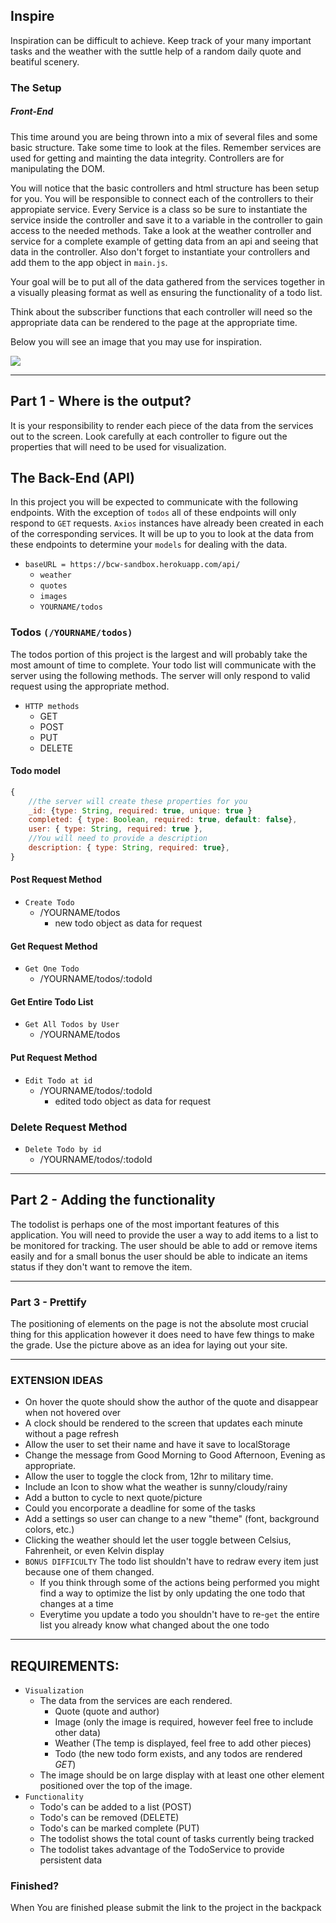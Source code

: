 ## Inspire

Inspiration can be difficult to achieve. Keep track of your many important tasks and the weather with the suttle help of a random daily quote and beatiful scenery.

### The Setup


##### Front-End
This time around you are being thrown into a mix of several files and some basic structure. Take some time to look at the files. Remember services are used for getting and mainting the data integrity. Controllers are for manipulating the DOM.

You will notice that the basic controllers and html structure has been setup for you. You will be responsible to connect each of the controllers to their appropiate service. Every Service is a class so be sure to instantiate the service inside the controller and save it to a variable in the controller to gain access to the needed methods. Take a look at the weather controller and service for a complete example of getting data from an api and seeing that data in the controller. Also don't forget to instantiate your controllers and add them to the app object in `main.js`.

Your goal will be to put all of the data gathered from the services together in a visually pleasing format as well as ensuring the functionality of a todo list.

Think about the subscriber functions that each controller will need so the appropriate data can be rendered to the page at the appropriate time.

Below you will see an image that you may use for inspiration.

<div class="text-center">
    <img class="img-responsive" src="https://bcw.blob.core.windows.net/public/img/inspire.jpg"/>
</div>

---------------------------------

## Part 1 -  Where is the output?

It is your responsibility to render each piece of the data from the services out to the screen. Look carefully at each controller to figure out the properties that will need to be used for visualization.

## The Back-End (API)

In this project you will be expected to communicate with the following endpoints. With the exception of `todos` all of these endpoints will only respond to `GET` requests. `Axios` instances have already been created in each of the corresponding services. It will be up to you to look at the data from these endpoints to determine your `models` for dealing with the data. 

- `baseURL = https://bcw-sandbox.herokuapp.com/api/`
    - `weather`
    - `quotes`
    - `images`
    - `YOURNAME/todos`

### Todos `(/YOURNAME/todos)`

The todos portion of this project is the largest and will probably take the most amount of time to complete. Your todo list will communicate with the server using the following methods. The server will only respond to valid request using the appropriate method.

- `HTTP methods`
    - GET
    - POST
    - PUT
    - DELETE

#### Todo model
```javascript
{
    //the server will create these properties for you
    _id: {type: String, required: true, unique: true }
    completed: { type: Boolean, required: true, default: false},
    user: { type: String, required: true },
    //You will need to provide a description
    description: { type: String, required: true},
}
```

#### Post Request Method

- `Create Todo`
    - /YOURNAME/todos 
        - new todo object as data for request

#### Get Request Method
- `Get One Todo`
    - /YOURNAME/todos/:todoId

#### Get Entire Todo List 
- `Get All Todos by User`
    - /YOURNAME/todos

#### Put Request Method
- `Edit Todo at id`
    - /YOURNAME/todos/:todoId 
        - edited todo object as data for request

### Delete Request Method
- `Delete Todo by id`
    - /YOURNAME/todos/:todoId 

---------------------------------

## Part 2 - Adding the functionality 

The todolist is perhaps one of the most important features of this application. You will need to provide the user a way to add items to a list to be monitored for tracking. The user should be able to add or remove items easily and for a small bonus the user should be able to indicate an items status if they don't want to remove the item.

---------------------------------

### Part 3 - Prettify

The positioning of elements on the page is not the absolute most crucial thing for this application however it does need to have few things to make the grade. Use the picture above as an idea for laying out your site.
  

---------------------------------

### EXTENSION IDEAS 
- On hover the quote should show the author of the quote and disappear when not hovered over
- A clock should be rendered to the screen that updates each minute without a page refresh
- Allow the user to set their name and have it save to localStorage
- Change the message from Good Morning to Good Afternoon, Evening as appropriate. 
- Allow the user to toggle the clock from, 12hr to military time. 
- Include an Icon to show what the weather is sunny/cloudy/rainy
- Add a button to cycle to next quote/picture
- Could you encorporate a deadline for some of the tasks
- Add a settings so user can change to a new "theme" (font, background colors, etc.)
- Clicking the weather should let the user toggle between Celsius, Fahrenheit, or even Kelvin display
- `BONUS DIFFICULTY` The todo list shouldn't have to redraw every item just because one of them changed. 
    - If you think through some of the actions being performed you might find a way to optimize the list by only updating the one todo that changes at a time
    - Everytime you update a todo you shouldn't have to re-`get` the entire list you already know what changed about the one todo

---------------------------------

## REQUIREMENTS:
 - `Visualization`
   - The data from the services are each rendered. 
        - Quote (quote and author)
        - Image (only the image is required, however feel free to include other data)
        - Weather (The temp is displayed, feel free to add other pieces)
        - Todo (the new todo form exists, and any todos are rendered *GET*)
   - The image should be on large display with at least one other element positioned over the top of the image.
 - `Functionality`
    - Todo's can be added to a list (POST)
    - Todo's can be removed (DELETE)
    - Todo's can be marked complete (PUT)
    - The todolist shows the total count of tasks currently being tracked
    - The todolist takes advantage of the TodoService to provide persistent data

### Finished?
When You are finished please submit the link to the project in the backpack
